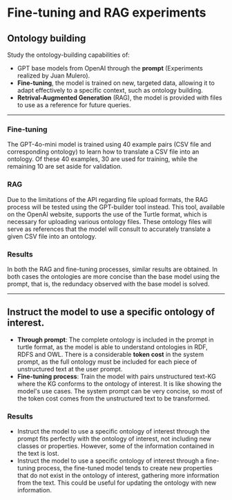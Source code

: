 # Fine-tuning and RAG experiments
## Ontology building
Study the ontology-building capabilities of:
* GPT base models from OpenAI through the **prompt** (Experiments realized by Juan Mulero).
* **Fine-tuning**, the model is trained on new, targeted data, allowing it to adapt effectively to a specific context, such as ontology building.
* **Retrival-Augmented Generation** (RAG), the model is provided with files to use as a reference for future queries. 
***
### Fine-tuning
The GPT-4o-mini model is trained using 40 example pairs (CSV file and corresponding ontology) to learn how to translate a CSV file into an ontology. Of these 40 examples, 30 are used for training, while the remaining 10 are set aside for validation.
### RAG
Due to the limitations of the API regarding file upload formats, the RAG process will be tested using the GPT-builder tool instead. This tool, available on the OpenAI website, supports the use of the Turtle format, which is necessary for uploading various ontology files. These ontology files will serve as references that the model will consult to accurately translate a given CSV file into an ontology.
### Results
In both the RAG and fine-tuning processes, similar results are obtained. In both cases the ontologies are more concise than the base model using the prompt, that is, the redundacy observed with the base model is solved.
***
## Instruct the model to use a specific ontology of interest.
* **Through prompt**: The complete ontology is included in the prompt in turtle format, as the model is able to understand ontologies in RDF, RDFS and OWL. 
There is a considerable **token cost** in the system prompt, as the full ontology must be included for each piece of unstructured text at the user prompt.
* **Fine-tuning process**: Train the model with pairs unstructured text-KG where the KG conforms to the ontology of interest. It is like showing the model's use cases.
The system prompt can be very concise, so most of the token cost comes from the unstructured text to be transformed.
### Results 
* Instruct the model to use a specific ontology of interest through the prompt fits perfectly with the ontology of interest, not including new classes or properties. However, some of the information contained in the text is lost.
* Instruct the model to use a specific ontology of interest through a fine-tuning process, the fine-tuned model tends to create new properties that do not exist in the ontology of interest, gathering more information from the text. This could be useful for updating the ontology with new information.


